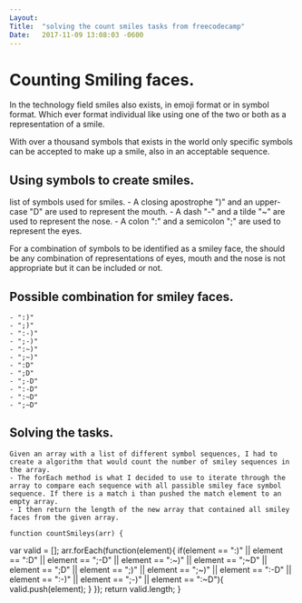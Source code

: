 ```yaml
---
Layout:	
Title:	"solving the count smiles tasks from freecodecamp"
Date:	2017-11-09 13:08:03 -0600
---
```


# Counting Smiling faces.

In the technology field smiles also exists, in emoji format or in symbol format. Which ever format individual like using one of the two or both as a representation of a smile.

With over a thousand symbols that exists in the world only specific symbols can be accepted to make up a smile, also in an acceptable sequence.

## Using symbols to create smiles.
   list of symbols used for smiles.
    - A closing apostrophe  ")" and an upper-case "D" are used to represent the mouth.
    - A dash "-" and a tilde "~" are used to represent the nose.
    - A colon ":" and a semicolon ";" are used to represent the eyes.

   For a combination of symbols to be identified as a smiley face, the should be any combination of representations of eyes, mouth and the nose is not appropriate but it can be included or not.

## Possible combination for smiley faces.
    - ":)"
    - ";)"
    - ":-)"
    - ";-)"
    - ":~)"
    - ";~)"
    - ":D"
    - ";D"
    - ";-D"
    - ":-D"
    - ":~D"
    - ";~D"

## Solving the tasks.
    Given an array with a list of different symbol sequences, I had to create a algorithm that would count the number of smiley sequences in the array.
    - The forEach method is what I decided to use to iterate through the array to compare each sequence with all passible smiley face symbol sequence. If there is a match i than pushed the match element to an empty array.
    - I then return the length of the new array that contained all smiley faces from the given array.

    function countSmileys(arr) {
  var valid = [];
  arr.forEach(function(element){
    if(element == ":)" || element == ":D" || element == ";-D" || element == ":~)" || element == ";~D" || element == ";D" || element == ";)" || element == ";~)" || element == ":-D" || element == ":-)" || element == ";-)" || element == ":~D"){
      valid.push(element);
    }
  });
  return valid.length;
}